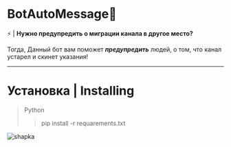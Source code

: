 # BotAutoMessage🤖

⚡ | __Нужно предупредить о миграции канала в другое место?__

Тогда, Данный бот вам поможет ***предупредить*** людей, о том, что канал устарел и скинет указания!
___

# Установка | Installing
> Python
>> pip install -r requarements.txt

![shapka](https://github.com/xNeizy/BotAutoMessage/assets/89652352/324c46cd-55e2-42f6-ba89-2138267b8537)
